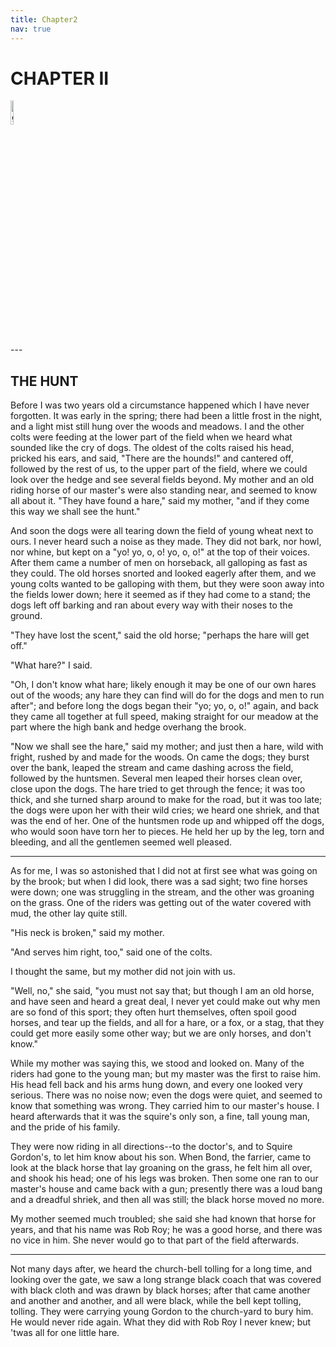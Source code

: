 ```yaml
---
title: Chapter2
nav: true
---
```



# CHAPTER II
<div><img src="{{ "/images/BB1.jpg" | absolute_url }}" alt="github octocat" style="width:10%;" ></div> 
---


## THE HUNT

Before I was two years old a circumstance happened which I have never
forgotten. It was early in the spring; there had been a little frost in
the night, and a light mist still hung over the woods and meadows. I and
the other colts were feeding at the lower part of the field when we
heard what sounded like the cry of dogs. The oldest of the colts raised
his head, pricked his ears, and said, "There are the hounds!" and
cantered off, followed by the rest of us, to the upper part of the
field, where we could look over the hedge and see several fields beyond.
My mother and an old riding horse of our master's were also standing
near, and seemed to know all about it. "They have found a hare," said my
mother, "and if they come this way we shall see the hunt."

And soon the dogs were all tearing down the field of young wheat next to
ours. I never heard such a noise as they made. They did not bark, nor
howl, nor whine, but kept on a "yo! yo, o, o! yo, o, o!" at the top of
their voices. After them came a number of men on horseback, all
galloping as fast as they could. The old horses snorted and looked
eagerly after them, and we young colts wanted to be galloping with them,
but they were soon away into the fields lower down; here it seemed as if
they had come to a stand; the dogs left off barking and ran about every
way with their noses to the ground.

"They have lost the scent," said the old horse; "perhaps the hare will
get off."

"What hare?" I said.

"Oh, I don't know what hare; likely enough it may be one of our own
hares out of the woods; any hare they can find will do for the dogs and
men to run after"; and before long the dogs began their "yo; yo, o, o!"
again, and back they came all together at full speed, making straight
for our meadow at the part where the high bank and hedge overhang the
brook.

"Now we shall see the hare," said my mother; and just then a hare, wild
with fright, rushed by and made for the woods. On came the dogs; they
burst over the bank, leaped the stream and came dashing across the
field, followed by the huntsmen. Several men leaped their horses clean
over, close upon the dogs. The hare tried to get through the fence; it
was too thick, and she turned sharp around to make for the road, but it
was too late; the dogs were upon her with their wild cries; we heard
one shriek, and that was the end of her. One of the huntsmen rode up and
whipped off the dogs, who would soon have torn her to pieces. He held
her up by the leg, torn and bleeding, and all the gentlemen seemed well
pleased.


---


As for me, I was so astonished that I did not at first see what was
going on by the brook; but when I did look, there was a sad sight; two
fine horses were down; one was struggling in the stream, and the other
was groaning on the grass. One of the riders was getting out of the
water covered with mud, the other lay quite still.

"His neck is broken," said my mother.

"And serves him right, too," said one of the colts.

I thought the same, but my mother did not join with us.

"Well, no," she said, "you must not say that; but though I am an old
horse, and have seen and heard a great deal, I never yet could make out
why men are so fond of this sport; they often hurt themselves, often
spoil good horses, and tear up the fields, and all for a hare, or a fox,
or a stag, that they could get more easily some other way; but we are
only horses, and don't know."

While my mother was saying this, we stood and looked on. Many of the
riders had gone to the young man; but my master was the first to raise
him. His head fell back and his arms hung down, and every one looked
very serious. There was no noise now; even the dogs were quiet, and
seemed to know that something was wrong. They carried him to our
master's house. I heard afterwards that it was the squire's only son, a
fine, tall young man, and the pride of his family.

They were now riding in all directions--to the doctor's, and to Squire
Gordon's, to let him know about his son. When Bond, the farrier, came to
look at the black horse that lay groaning on the grass, he felt him all
over, and shook his head; one of his legs was broken. Then some one ran
to our master's house and came back with a gun; presently there was a
loud bang and a dreadful shriek, and then all was still; the black horse
moved no more.

My mother seemed much troubled; she said she had known that horse for
years, and that his name was Rob Roy; he was a good horse, and there was
no vice in him. She never would go to that part of the field afterwards.


---


Not many days after, we heard the church-bell tolling for a long time,
and looking over the gate, we saw a long strange black coach that was
covered with black cloth and was drawn by black horses; after that came
another and another and another, and all were black, while the bell kept
tolling, tolling. They were carrying young Gordon to the church-yard to
bury him. He would never ride again. What they did with Rob Roy I never
knew; but 'twas all for one little hare.


<script src="https://utteranc.es/client.js"	
		repo="Sahana84/blackbeauty"
		branch="master"
		issue-term="url"
		async>
		</script>	

